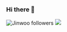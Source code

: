 ### Hi there 👋

<!--
**dongwoochoi/dongwoochoi** is a ✨ _special_ ✨ repository because its `README.md` (this file) appears on your GitHub profile.

Here are some ideas to get you started:

- 🔭 I’m currently working on ...
- 🌱 I’m currently learning ...
- 👯 I’m looking to collaborate on ...
- 🤔 I’m looking for help with ...
- 💬 Ask me about ...
- 📫 How to reach me: ...
- 😄 Pronouns: ...
- ⚡ Fun fact: ...
--!>

<img src="https://img.shields.io/github/followers/dongwoochoi?style=social" alt="Jinwoo followers" />
<img src="https://github-readme-stats.vercel.app/api/top-langs/?username=dongwoochoi&layout=compact)](https://github.com/dongwoochoi/github-readme-stats" />
